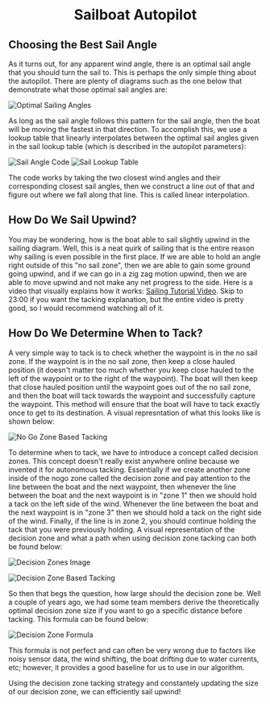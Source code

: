 # <p style="text-align: center;"> Sailboat Autopilot </p>


## Choosing the Best Sail Angle

As it turns out, for any apparent wind angle, there is an optimal sail angle that you should turn the sail to. This is perhaps the only simple thing about the autopilot. There are plenty of diagrams such as the one below that demonstrate what those optimal sail angles are: 

![Optimal Sailing Angles](../images/optimal_sailing_angles.png)

As long as the sail angle follows this pattern for the sail angle, then the boat will be moving the fastest in that direction. To accomplish this, we use a lookup table that linearly interpolates between the optimal sail angles given in the sail lookup table (which is described in the autopilot parameters):

![Sail Angle Code](../images/sail_angle_code.png)
![Sail Lookup Table](../images/sail_lookup_table.png)


The code works by taking the two closest wind angles and their corresponding closest sail angles, then we construct a line out of that and figure out where we fall along that line. This is called linear interpolation. 


## How Do We Sail Upwind?

You may be wondering, how is the boat able to sail slightly upwind in the sailing diagram. Well, this is a neat quirk of sailing that is the entire reason why sailing is even possible in the first place. If we are able to hold an angle right outside of this "no sail zone", then we are able to gain some ground going upwind, and if we can go in a zig zag motion upwind, then we are able to move upwind and not make any net progress to the side. Here is a video that visually explains how it works: [Sailing Tutorial Video](https://www.youtube.com/watch?v=trwcNk8EeH0). Skip to 23:00 if you want the tacking explanation, but the entire video is pretty good, so I would recommend watching all of it.



## How Do We Determine When to Tack?


A very simple way to tack is to check whether the waypoint is in the no sail zone. If the waypoint is in the no sail zone, then keep a close hauled position (it doesn't matter too much whether you keep close hauled to the left of the waypoint or to the right of the waypoint). The boat will then keep that close hauled position until the waypoint goes out of the no sail zone, and then the boat will tack towards the waypoint and successfully capture the waypoint. This method will ensure that the boat will have to tack exactly once to get to its destination. A visual represntation of what this looks like is shown below:

![No Go Zone Based Tacking](../images/nogo_zone_based_tacking.png)


To determine when to tack, we have to introduce a concept called decision zones. This concept doesn't really exist anywhere online because we invented it for autonomous tacking. Essentially if we create another zone inside of the nogo zone called the decision zone and pay attention to the line between the boat and the next waypoint, then whenever the line between the boat and the next waypoint is in "zone 1" then we should hold a tack on the left side of the wind. Whenever the line between the boat and the next waypoint is in "zone 3" then we should hold a tack on the right side of the wind. Finally, if the line is in zone 2, you should continue holding the tack that you were previously holding. A visual representation of the decision zone and what a path when using decision zone tacking can both be found below:

![Decision Zones Image](../images/decision_zones.png)

![Decision Zone Based Tacking](../images/decision_zone_based_tacking.png)


So then that begs the question, how large should the decision zone be. Well a couple of years ago, we had some team members derive the theoretically optimal decision zone size if you want to go a specific distance before tacking. This formula can be found below:

![Decision Zone Formula](../images/decision_zone_formula.png)


This formula is not perfect and can often be very wrong due to factors like noisy sensor data, the wind shifting, the boat drifting due to water currents, etc; however, it provides a good baseline for us to use in our algorithm.

Using the decision zone tacking strategy and constantely updating the size of our decision zone, we can efficiently sail upwind!
